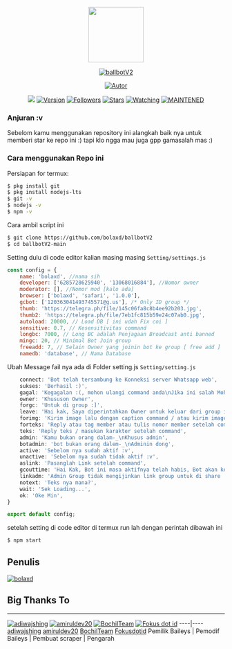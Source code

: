<p align="center">
<img src="https://avatars0.githubusercontent.com/u/4674786?s=400&u=2f77d382a4428c141558772a2b7ad3a36bebf5bc&v=4" width="128" height="128"/>
</p>
<p align="center">
<a href="#"><img title="ballbotV2" src="https://img.shields.io/badge/Ballbot%20V2-green?colorA=%23ff0000&colorB=C13584&style=for-the-badge"></a>
</p>
<p align="center">
<a href="https://github.com/bolaxd"><img title="Autor" src="https://img.shields.io/badge/Author-bolaxd-5851DB.svg?style=for-the-badge&logo=github"></a>
</p>
</p>
<p align="center">
<a href="https://hits.seeyoufarm.com"><img src="https://hits.seeyoufarm.com/api/count/incr/badge.svg?url=https%3A%2F%2Fgithub.com%2Fbolaxd%2FballbotV2.git&count_bg=%23833AB4&icon=&icon_color=%23E7E7E7&title=hits&edge_flat=true"/></a>
<a href="#"><img title="Version" src="https://img.shields.io/github/package-json/v/bolaxd/ballbotV2?color=%23833AB4&logo=github&style=flat-square"></a>
<a href="https://github.com/bolaxd/ballbotV2/followers/"><img title="Followers" src="https://img.shields.io/github/followers/bolaxd?color=%23833AB4&logo=github&style=flat-square"></a>
<a href="https://github.com/bolaxd/ballbotV2/stargazers/"><img title="Stars" src="https://img.shields.io/github/stars/bolaxd/ballbotV2?color=%23833AB4&logo=github&style=flat-square"></a>
<a href="https://github.com/bolaxd/ballbotV2/watchers"><img title="Watching" src="https://img.shields.io/github/watchers/bolaxd/ballbotV2?color=%23833AB4&logo=github&style=flat-square"></a>
<a href="#"><img title="MAINTENED" src="https://img.shields.io/badge/MAINTENED-YES-%23833AB4?style=flat-square"/></a>
</p>

### Anjuran :v
Sebelom kamu menggunakan repository ini alangkah baik nya untuk memberi star ke repo ini :)
tapi klo ngga mau juga gpp gamasalah mas :)

### Cara menggunakan Repo ini
Persiapan for termux:
```bash
$ pkg install git
$ pkg install nodejs-lts
$ git -v
$ nodejs -v
$ npm -v
```
Cara ambil script ini
```bash
$ git clone https://github.com/bolaxd/ballbotV2
$ cd ballbotV2-main
```
Setting dulu di code editor kalian masing masing
```Setting/settings.js```
```js
const config = {
	name: 'bolaxd', //nama sih
	developer: ['6285728625940', '13068016884'], //Nomor owner
	moderator: [], //Nomor mod [kalo ada]
	browser: ['bolaxd', 'safari', '1.0.0'],
	gcbot: ['120363041493745571@g.us'], /* Only ID group */
	thumb: 'https://telegra.ph/file/145c06fa8c8b4ee92b203.jpg',
	thumb2: 'https://telegra.ph/file/7eb1fc815b59e24c07ab0.jpg',
	autoload: 20000, // Load DB [ ini udah Fix coi ]
	sensitive: 0.7, // Kesensitivitas command
	longbc: 7000, // Long BC adalah Penjagaan Broadcast anti banned 
	mingc: 20, // Minimal Bot Join group 
	freeadd: 7, // Selain Owner yang joinin bot ke group [ free add ]
	namedb: 'database', // Nama Database 
```
Ubah Message fail nya ada di Folder setting.js
```Setting/setting.js```
```js
	connect: 'Bot telah tersambung ke Konneksi server Whatsapp web',
	sukses: 'Berhasil :)',
	gagal: 'Kegagalan :(, mohon ulangi command anda\nJika ini salah Mohon report ke owner',
	owner: 'Khususon Owner',
	forgc: 'Untuk di group :]',
	leave: 'Hai kak, Saya diperintahkan Owner untuk keluar dari group ini :)\nMohon maaf ya kak jika bot punya banyak kesalahan :)\nGood bye kak',
	forimg: 'Kirim image lalu dengan caption command / atau kirim image dulu lalu di reply text command',
	forteks: 'Reply atau tag member atau tulis nomor member setelah command',
	teks: 'Reply teks / masukan karakter setelah command',
	admin: 'Kamu bukan orang dalam-_\nKhusus admin',
	botadmin: 'bot bukan orang dalem-_\nAdminin dong',
	active: 'Sebelom nya sudah aktif :v',
	unactive: 'Sebelom nya sudah tidak aktif :v',
	aslink: 'Pasanglah Link setelah command',
	gcouttime: 'Hai Kak, Bot ini masa aktifnya telah habis, Bot akan keluar otomatis',
	linkadm: 'Admin Group tidak mengijinkan link group untuk di share :)',
	notext: 'Teks nya mana?',
	wait: 'Sek Loading...',
	ok: 'Oke Min',
}

export default config;
```

setelah setting di code editor di termux run lah dengan perintah dibawah ini
```bash
$ npm start
```

## Penulis
[![bolaxd](https://github.com/bolaxd.png?size=100)](https://github.com/bolaxd)
## Big Thanks To
---------

[![adiwajshing](https://github.com/adiwajshing.png?size=100)](https://github.com/adiwajshing)
[![amiruldev20](https://github.com/amiruldev20.png?size=100)](https://github.com/amiruldev20)
[![BochilTeam](https://github.com/BochilTeam.png?size=100)](https://github.com/BochilTeam)
[![Fokus dot id](https://github.com/Fokusdotid.png?size=100)](https://github.com/Fokusdotid)
----|----
[adiwajshing](https://github.com/adiwajshing)
[amiruldev20](https://github.com/amiruldev20)
[BochilTeam](https://github.com/BochilTeam)
[Fokusdotid](https://github.com/Fokusdotid)
 Pemilik Baileys | Pemodif Baileys | Pembuat scraper | Pengarah
